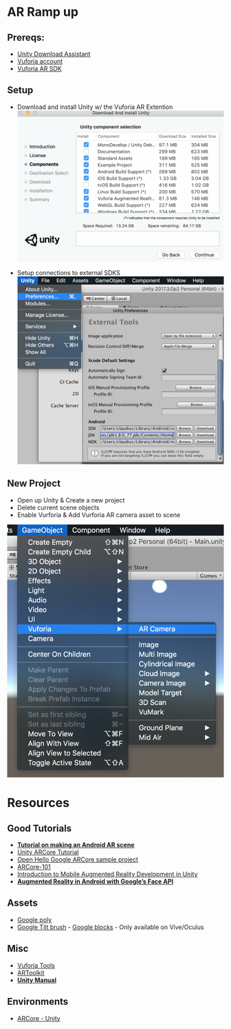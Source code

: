 # AR Ramp up


## Prereqs:

* [Unity Download Assistant](https://unity3d.com/unity/qa/patch-releases?version=2017.3)
* [Vuforia account](https://developer.vuforia.com/)
* [Vuforia AR SDK](https://developer.vuforia.com/downloads/sdk)

## Setup
* Download and install Unity w/ the Vuforia AR Extention
![](./images/download-assistant.png)

* Setup connections to external SDKS
![](./images/unity-prefrences.png)

## New Project
* Open up Unity & Create a new project
* Delete current scene objects
* Enable Vurforia & Add Vurforia AR camera asset to scene

![](./images/vuforia-ar-camera.png)






# Resources


## Good Tutorials
* [**Tutorial on making an Android AR scene**](https://www.youtube.com/watch?v=YvSrZqP0elQ)
* [Unity ARCore Tutorial](https://www.youtube.com/watch?v=bJDEAQADi0U)
* [Open Hello Google ARCore sample project](https://www.youtube.com/watch?v=g6UgzFP36bw)
* [ARCore-101](https://haptic.al/arcore-101-fa6f93d4c003)
* [Introduction to Mobile Augmented Reality Development in Unity](https://programminghistorian.org/lessons/intro-to-augmented-reality-with-unity)
* [**Augmented Reality in Android with Google’s Face API**](https://www.raywenderlich.com/158580/augmented-reality-android-googles-face-api)


## Assets
* [Google poly](https://poly.google.com/)
* [Google Tilt brush](https://www.tiltbrush.com/) - [Google blocks](https://vr.google.com/blocks/) - Only available on Vive/Oculus


## Misc
* [Vuforia Tools](https://developer.vuforia.com/downloads/tool)
* [ARToolkit](https://www.artoolkit.org/)
* [**Unity Manual**](https://docs.unity3d.com/Manual/UsingTheEditor.html)

## Environments

* [ARCore - Unity](https://developers.google.com/ar/develop/unity/getting-started)

